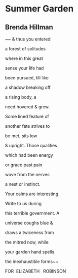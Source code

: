 # Summer Garden
## Brenda Hillman
~~ & thus you entered

a forest of solitudes

where in this great

sense your life had

been pursued, till like

a shadow breaking off

a rising body, a

need hovered & grew.

Some lined feature of

another fate strives to

be met, sits low

& upright. Those qualities

which had been energy

or grace past pain

wove from the nerves

a nest or instinct.

Your calms are interesting.

Write to us during

this terrible government. A

universe coughs blue &

draws a twiceness from

the mitred now, while

your garden hand spells

the inexhaustible forms~~





FOR  ELIZABETH   ROBINSON